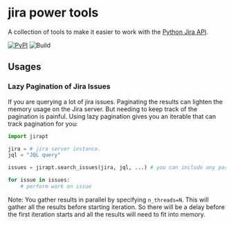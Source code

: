 # jira power tools

A collection of tools to make it easier to work with the 
[Python Jira API](https://pypi.org/project/jira/).

[![PyPI](https://img.shields.io/pypi/v/jira-power-tools.svg)](https://pypi.org/project/jira-power-tools/) ![Build](https://github.com/dbradf/jira-power-tools/workflows/Test%20Python%20Package/badge.svg)

## Usages

### Lazy Pagination of Jira Issues

If you are querying a lot of jira issues. Paginating the results can lighten the memory usage
on the Jira server. But needing to keep track of the pagination is painful. Using lazy pagination
gives you an iterable that can track pagination for you:

```python
import jirapt

jira = # jira server instance.
jql = "JQL query"

issues = jirapt.search_issues(jira, jql, ...) # you can include any parameters you might pass to search_issues.

for issue in issues:
    # perform work on issue
```

Note: You gather results in parallel by specifying `n_threads=N`. This will gather all the results
before starting iteration. So there will be a delay before the first iteration starts and all the
results will need to fit into memory.
